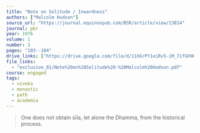 ```yaml
---
title: "Note on Solitude / Inwardness"
authors: ["Malcolm Hudson"]
source_url: "https://journal.equinoxpub.com/BSR/article/view/13814"
journal: pbr
year: 1976
volume: 1
number: 2
pages: "103--104"
drive_links: ["https://drive.google.com/file/d/11XGrPY1eiRv5-iM_7ifGFHHefsX6c8mk/view?usp=drivesdk"]
file_links:
  - "exclusive_01/Note%20on%20Solitude%20-%20Malcolm%20Hudson.pdf"
course: engaged
tags:
  - viveka
  - monastic
  - path
  - academia
---
```


> One does not obtain sīla, let alone the Dhamma, from the historical process.

